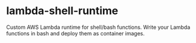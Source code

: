 # lambda-shell-runtime

Custom AWS Lambda runtime for shell/bash functions. Write your Lambda functions in bash and deploy them as container images.

